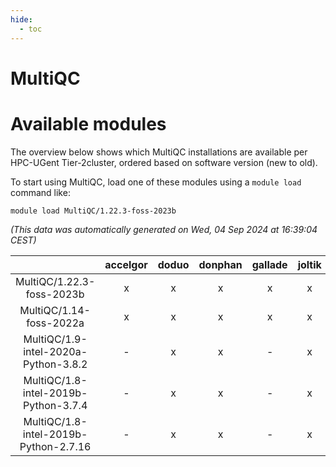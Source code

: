 ```yaml
---
hide:
  - toc
---
```


MultiQC
=======

# Available modules


The overview below shows which MultiQC installations are available per HPC-UGent Tier-2cluster, ordered based on software version (new to old).

To start using MultiQC, load one of these modules using a `module load` command like:

```shell
module load MultiQC/1.22.3-foss-2023b
```

*(This data was automatically generated on Wed, 04 Sep 2024 at 16:39:04 CEST)*  

| |accelgor|doduo|donphan|gallade|joltik|shinx|skitty|
| :---: | :---: | :---: | :---: | :---: | :---: | :---: | :---: |
|MultiQC/1.22.3-foss-2023b|x|x|x|x|x|x|x|
|MultiQC/1.14-foss-2022a|x|x|x|x|x|-|x|
|MultiQC/1.9-intel-2020a-Python-3.8.2|-|x|x|-|x|-|x|
|MultiQC/1.8-intel-2019b-Python-3.7.4|-|x|x|-|x|-|x|
|MultiQC/1.8-intel-2019b-Python-2.7.16|-|x|x|-|x|-|x|

